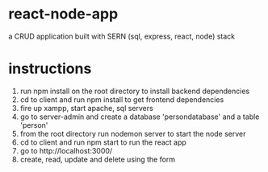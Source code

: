 # react-node-app
a CRUD application built with SERN (sql, express, react, node) stack

# instructions
1. run npm install on the root directory to install backend dependencies
2. cd to client and run npm install to get frontend dependencies
3. fire up xampp, start apache, sql servers
4. go to server-admin and create a database 'persondatabase' and a table 'person'
5. from the root directory run nodemon server to start the node server
6. cd to client and run npm start to run the react app
7. go to http://localhost:3000/
8. create, read, update and delete using the form

